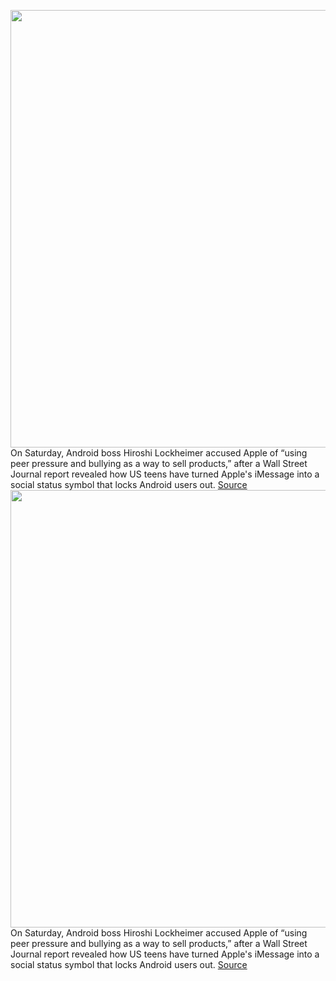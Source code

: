 <img src='https://cdn.vox-cdn.com/thumbor/T_cCdbc63gF-ged7piJ7IUEZCXs=/0x0:1200x800/1200x800/filters:focal(504x304:696x496)/cdn.vox-cdn.com/uploads/chorus_image/image/70372411/vpavic_190508_3403_0377.0.0.jpg' width='700px' /><br/>
On Saturday, Android boss Hiroshi Lockheimer accused Apple of “using peer pressure and bullying as a way to sell products,” after a Wall Street Journal report revealed how US teens have turned Apple's iMessage into a social status symbol that locks Android users out.
<a href='https://www.theverge.com/2022/1/10/22877304/google-lockheimer-accuse-apple-imessage-holding-back-rcs-text-sms'> Source <a/><img src='https://cdn.vox-cdn.com/thumbor/T_cCdbc63gF-ged7piJ7IUEZCXs=/0x0:1200x800/1200x800/filters:focal(504x304:696x496)/cdn.vox-cdn.com/uploads/chorus_image/image/70372411/vpavic_190508_3403_0377.0.0.jpg' width='700px' /><br/>
On Saturday, Android boss Hiroshi Lockheimer accused Apple of “using peer pressure and bullying as a way to sell products,” after a Wall Street Journal report revealed how US teens have turned Apple's iMessage into a social status symbol that locks Android users out.
<a href='https://www.theverge.com/2022/1/10/22877304/google-lockheimer-accuse-apple-imessage-holding-back-rcs-text-sms'> Source <a/>